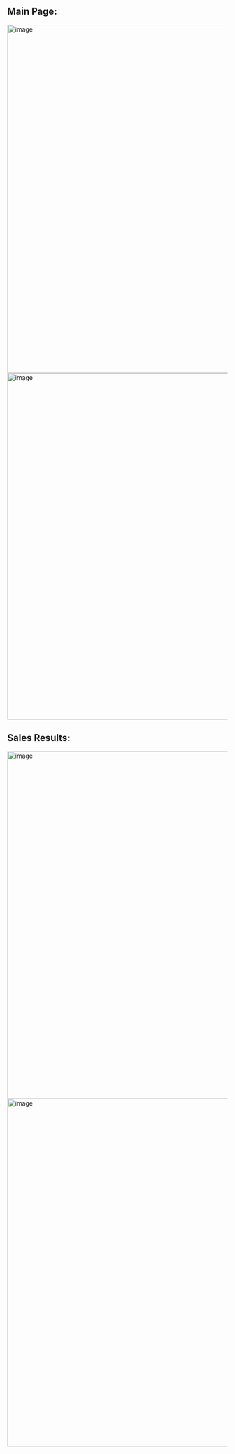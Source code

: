 <h2>Main Page:</h2>
  <img width="1416" height="795" alt="image" src="https://github.com/user-attachments/assets/7ab188a0-731f-495b-8a6e-6ed37ca1ca48" />
  <img width="1416" height="791" alt="image" src="https://github.com/user-attachments/assets/8884755c-456f-499f-aa49-89af86862b61" />

<h2>Sales Results:</h2>
  <img width="1415" height="793" alt="image" src="https://github.com/user-attachments/assets/b025d67d-670f-4faf-a914-d1f0cf1acbdb" />
  <img width="1415" height="794" alt="image" src="https://github.com/user-attachments/assets/07a38f07-9f28-4a6a-9ada-e126d288418b" />

  
